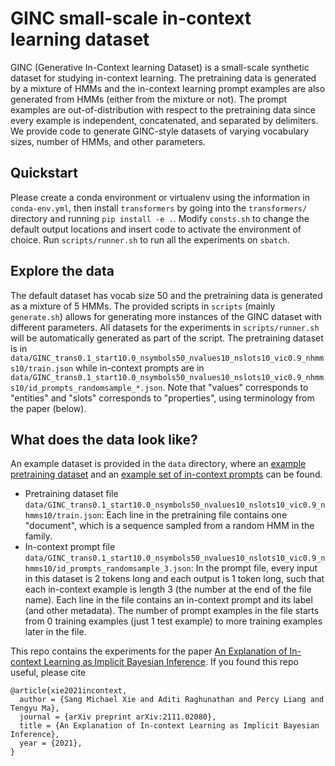 # GINC small-scale in-context learning dataset

GINC (Generative In-Context learning Dataset) is a small-scale synthetic dataset for studying in-context learning.
The pretraining data is generated by a mixture of HMMs and the in-context learning prompt examples are also generated from HMMs (either from the mixture or not).
The prompt examples are out-of-distribution with respect to the pretraining data since every example is independent, concatenated, and separated by delimiters.
We provide code to generate GINC-style datasets of varying vocabulary sizes, number of HMMs, and other parameters.


## Quickstart
Please create a conda environment or virtualenv using the information in `conda-env.yml`, then install `transformers` by going into the `transformers/` directory and running `pip install -e .`.
Modify `consts.sh` to change the default output locations and insert code to activate the environment of choice.
Run `scripts/runner.sh` to run all the experiments on `sbatch`.

## Explore the data
The default dataset has vocab size 50 and the pretraining data is generated as a mixture of 5 HMMs. The provided scripts in `scripts` (mainly `generate.sh`) allows for generating more instances of the GINC dataset with different parameters. All datasets for the experiments in `scripts/runner.sh` will be automatically generated as part of the script.
The pretraining dataset is in `data/GINC_trans0.1_start10.0_nsymbols50_nvalues10_nslots10_vic0.9_nhmms10/train.json`
while in-context prompts are in `data/GINC_trans0.1_start10.0_nsymbols50_nvalues10_nslots10_vic0.9_nhmms10/id_prompts_randomsample_*.json`.
Note that "values" corresponds to "entities" and "slots" corresponds to "properties", using terminology from the paper (below).

## What does the data look like?
An example dataset is provided in the `data` directory, where an [example pretraining dataset](https://raw.githubusercontent.com/p-lambda/incontext-learning/main/data/GINC_trans0.1_start10.0_nsymbols50_nvalues10_nslots10_vic0.9_nhmms10/train.json) and an [example set of in-context prompts](https://raw.githubusercontent.com/p-lambda/incontext-learning/main/data/GINC_trans0.1_start10.0_nsymbols50_nvalues10_nslots10_vic0.9_nhmms10/id_prompts_randomsample_3.json) can be found.

- Pretraining dataset file `data/GINC_trans0.1_start10.0_nsymbols50_nvalues10_nslots10_vic0.9_nhmms10/train.json`: Each line in the pretraining file contains one "document", which is a sequence sampled from a random HMM in the family.
- In-context prompt file `data/GINC_trans0.1_start10.0_nsymbols50_nvalues10_nslots10_vic0.9_nhmms10/id_prompts_randomsample_3.json`: In the prompt file, every input in this dataset is 2 tokens long and each output is 1 token long, such that each in-context example is length 3 (the number at the end of the file name). Each line in the file contains an in-context prompt and its label (and other metadata). The number of prompt examples in the file starts from 0 training examples (just 1 test example) to more training examples later in the file.

This repo contains the experiments for the paper [An Explanation of In-context Learning as Implicit Bayesian Inference](https://arxiv.org/abs/2111.02080). If you found this repo useful, please cite
```
@article{xie2021incontext,
  author = {Sang Michael Xie and Aditi Raghunathan and Percy Liang and Tengyu Ma},
  journal = {arXiv preprint arXiv:2111.02080},
  title = {An Explanation of In-context Learning as Implicit Bayesian Inference},
  year = {2021},
}
```

